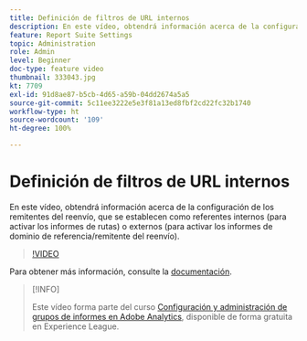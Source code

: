 ```yaml
---
title: Definición de filtros de URL internos
description: En este vídeo, obtendrá información acerca de la configuración de los remitentes del reenvío, que se establecen como referentes internos (para activar los informes de rutas) o externos (para activar los informes de dominio de referencia/remitente del reenvío).
feature: Report Suite Settings
topic: Administration
role: Admin
level: Beginner
doc-type: feature video
thumbnail: 333043.jpg
kt: 7709
exl-id: 91d8ae87-b5cb-4d65-a59b-04dd2674a5a5
source-git-commit: 5c11ee3222e5e3f81a13ed8fbf2cd22fc32b1740
workflow-type: ht
source-wordcount: '109'
ht-degree: 100%

---
```


# Definición de filtros de URL internos

En este vídeo, obtendrá información acerca de la configuración de los remitentes del reenvío, que se establecen como referentes internos (para activar los informes de rutas) o externos (para activar los informes de dominio de referencia/remitente del reenvío).

>[!VIDEO](https://video.tv.adobe.com/v/333043/?quality=12&learn=on)

Para obtener más información, consulte la [documentación](https://experienceleague.adobe.com/docs/analytics/admin/admin-tools/internal-url-filter-admin.html?lang=es).

>[!INFO]
>
> Este vídeo forma parte del curso [Configuración y administración de grupos de informes en Adobe Analytics](https://experienceleague.adobe.com/?recommended=Analytics-A-1-2021.1.administration&amp;lang=es), disponible de forma gratuita en Experience League.